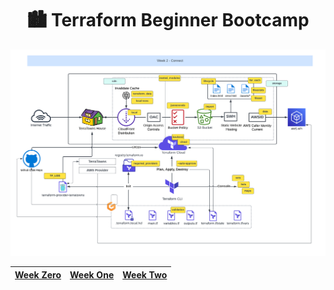 <div align="center">

# 🏙️ Terraform Beginner Bootcamp

![Week 2 Minimal Architecture](journal/architectures/week2-diagram-updated.png)

|[Week Zero](journal/week0.md) |[Week One](journal/week1.md)|[Week Two](journal/week2.md)|
|---|---|---|

</div>
